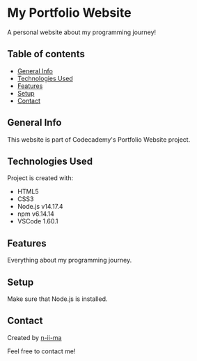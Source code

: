 # My Portfolio Website

A personal website about my programming journey!

## Table of contents
+ [General Info](#general-info)
+ [Technologies Used](#technologies-used)
+ [Features](#features)
+ [Setup](#setup)
+ [Contact](#contact)

## General Info
This website is part of Codecademy's Portfolio Website project.

## Technologies Used

Project is created with:
+ HTML5
+ CSS3
+ Node.js v14.17.4
+ npm v6.14.14
+ VSCode 1.60.1

## Features
Everything about my programming journey.

## Setup
Make sure that Node.js is installed.

## Contact
Created by [n-ii-ma](https://github.com/n-ii-ma)

Feel free to contact me!
